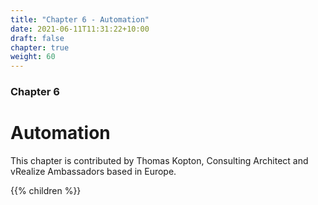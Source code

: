 ```yaml
---
title: "Chapter 6 - Automation"
date: 2021-06-11T11:31:22+10:00
draft: false
chapter: true
weight: 60
---
```


### Chapter 6
# Automation

This chapter is contributed by Thomas Kopton, Consulting Architect and vRealize Ambassadors based in Europe.

{{% children %}}